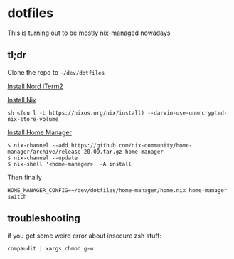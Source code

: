 # dotfiles

This is turning out to be mostly nix-managed nowadays

## tl;dr

Clone the repo to `~/dev/dotfiles`

[Install Nord iTerm2](https://github.com/arcticicestudio/nord-iterm2)

[Install Nix](https://nixos.org/manual/nix/stable/#sect-macos-installation)

`sh <(curl -L https://nixos.org/nix/install) --darwin-use-unencrypted-nix-store-volume`

[Install Home Manager](https://github.com/nix-community/home-manager#installation)

```
$ nix-channel --add https://github.com/nix-community/home-manager/archive/release-20.09.tar.gz home-manager
$ nix-channel --update
$ nix-shell '<home-manager>' -A install
```

Then finally

`HOME_MANAGER_CONFIG=~/dev/dotfiles/home-manager/home.nix home-manager switch`

## troubleshooting

if you get some weird error about insecure zsh stuff:

`compaudit | xargs chmod g-w`
